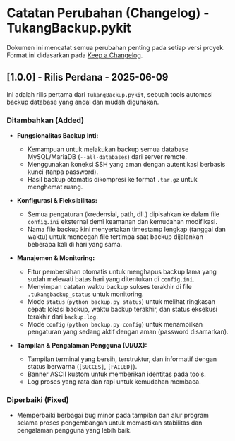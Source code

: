 # Catatan Perubahan (Changelog) - TukangBackup.pykit

Dokumen ini mencatat semua perubahan penting pada setiap versi proyek. Format ini didasarkan pada [Keep a Changelog](https://keepachangelog.com/en/1.0.0/).

## [1.0.0] - Rilis Perdana - 2025-06-09

Ini adalah rilis pertama dari `TukangBackup.pykit`, sebuah tools automasi backup database yang andal dan mudah digunakan.

### Ditambahkan (Added)

* **Fungsionalitas Backup Inti:**
    -   Kemampuan untuk melakukan backup semua database MySQL/MariaDB (`--all-databases`) dari server remote.
    -   Menggunakan koneksi SSH yang aman dengan autentikasi berbasis kunci (tanpa password).
    -   Hasil backup otomatis dikompresi ke format `.tar.gz` untuk menghemat ruang.

* **Konfigurasi & Fleksibilitas:**
    -   Semua pengaturan (kredensial, path, dll.) dipisahkan ke dalam file `config.ini` eksternal demi keamanan dan kemudahan modifikasi.
    -   Nama file backup kini menyertakan timestamp lengkap (tanggal dan waktu) untuk mencegah file tertimpa saat backup dijalankan beberapa kali di hari yang sama.

* **Manajemen & Monitoring:**
    -   Fitur pembersihan otomatis untuk menghapus backup lama yang sudah melewati batas hari yang ditentukan di `config.ini`.
    -   Menyimpan catatan waktu backup sukses terakhir di file `.tukangbackup_status` untuk monitoring.
    -   Mode `status` (`python backup.py status`) untuk melihat ringkasan cepat: lokasi backup, waktu backup terakhir, dan status eksekusi terakhir dari `backup.log`.
    -   Mode `config` (`python backup.py config`) untuk menampilkan pengaturan yang sedang aktif dengan aman (password disamarkan).

* **Tampilan & Pengalaman Pengguna (UI/UX):**
    -   Tampilan terminal yang bersih, terstruktur, dan informatif dengan status berwarna (`[SUCCES]`, `[FAILED]`).
    -   Banner ASCII kustom untuk memberikan identitas pada tools.
    -   Log proses yang rata dan rapi untuk kemudahan membaca.

### Diperbaiki (Fixed)

* Memperbaiki berbagai bug minor pada tampilan dan alur program selama proses pengembangan untuk memastikan stabilitas dan pengalaman pengguna yang lebih baik.
